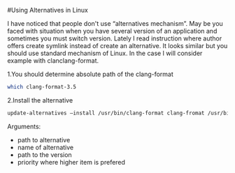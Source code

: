 #Using Alternatives in Linux

   I have noticed that people don't use “alternatives mechanism”. May be you faced with situation when you have several version of an application and sometimes you must switch version. 
   Lately I read instruction where author offers create symlink instead of create an alternative. It looks similar but you should use standard mechanism of Linux. 
   In the case I will consider example with clanclang-format.
   
1.You should determine absolute path of the clang-format
```bash
which clang-format-3.5
```
2.Install the alternative
```bash
update-alternatives –install /usr/bin/clang-format clang-fromat /usr/bin/clang-format-3.5 1
```

Arguments:
- path to alternative
- name of alternative
- path to the version
- priority where higher item is prefered
